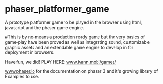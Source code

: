 # phaser_platformer_game
A prototype platformer game to be played in the browser using html, javascript and the phaser game engine.

#This is by no-means a production ready game but the very basics of game-play have been proved as well as integrating sound, customizable graphic assets and an extendable game engine to develop in for deployment in browsers. 

Have fun, we did!
PLAY HERE: www.ivann.mobi/games/

www.phaser.io for the documentation on phaser 3 and it's growing library of Examples to use.
